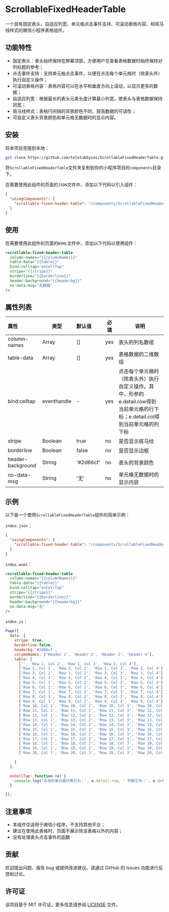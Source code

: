 # ScrollableFixedHeaderTable

一个具有固定表头、自适应列宽、单元格点击事件支持、可滚动表格内容、和斑马线样式的微信小程序表格组件。

## 功能特性

- 固定表头：表头始终保持在屏幕顶部，方便用户在查看表格数据时始终保持对列标题的参考；
- 点击事件支持：支持单元格点击事件，以便在点击每个单元格时（除表头外）执行自定义操作；
- 可滚动表格内容：表格内容可以在水平和垂直方向上滚动，以显示更多的数据；
- 自适应列宽：根据最长的表头元素长度计算最小列宽，使表头与表格数据保持同宽；
- 斑马线样式：表格行间隔的背景颜色不同，提高数据的可读性；
- 可自定义表头背景颜色和单元格无数据时的显示内容。


## 安装

将本项目克隆到本地：

```bash
git clone https://github.com/teletubbyies/ScrollableFixedHeaderTable.git
```



将`ScrollableFixedHeaderTable`文件夹复制到你的小程序项目的`components`目录下。

在需要使用此组件的页面的`JSON`文件中，添加以下代码以引入组件：

```json
{
  "usingComponents": {
    "scrollable-fixed-header-table": "/components/ScrollableFixedHeaderTable/ScrollableFixedHeaderTable"
  }
}
```



## 使用

在需要使用此组件的页面的`WXML`文件中，添加以下代码以使用组件：

```html
<scrollable-fixed-header-table
  column-names="{{columnNames}}"
  table-data="{{table}}"
  bind:celltap="onCellTap"
  stripe="{{stripe}}"
  borderline="{{borderline}}"
  header-background="{{headerbg}}"
  no-data-msg="无数据"
/>
```
## 属性列表


| 属性              | 类型        | 默认值    | 必填 | 说明                                       |
| :---------------- | ----------- | :-------- | ---- | ------------------------------------------ |
| column-names      | Array       | []        | yes  | 表头的列名数组                             |
| table-data        | Array       | []        | yes  | 表格数据的二维数组                         |
| bind:celltap      | eventhandle | -         | yes  | 点击每个单元格时（除表头外）执行自定义操作。其中，形参的e.detail.row得到当前单元格的行下标；e.detail.col得到当前单元格的列下标 |
| stripe            | Boolean     | true      | no   | 是否显示斑马纹                             |
| borderline        | Boolean     | false     | no   | 是否显示边框                               |
| header-background | String      | '#2d66cf' | no   | 表头的背景颜色                             |
| no-data-msg       | String      | '无'      | no   | 单元格无数据时的显示内容                   |



## 示例

以下是一个使用`ScrollableFixedHeaderTable`组件的简单示例：

`index.json`：

```json
{
  "usingComponents": {
    "scrollable-fixed-header-table": "/components/ScrollableFixedHeaderTable/ScrollableFixedHeaderTable"
  }
}
```



`index.wxml`：

```html
<scrollable-fixed-header-table
  column-names="{{columnNames}}"
  table-data="{{table}}"
  bind:celltap="onCellTap"
  stripe="{{stripe}}"
  borderline="{{borderline}}"
  header-background="{{headerbg}}"
  no-data-msg="无"
/>
```



`index.js`：

```javascript
Page({
  data: {
    stripe: true,
    borderline:false,
    headerbg:'#2d66cf',
    columnNames: ['Header 1', 'Header 2', 'Header 3', 'Header 4'],
    table: [
      ['', 'Row 1, Col 2', 'Row 1, Col 3', 'Row 1, Col 4'],
      ['Row 2, Col 1', 'Row 2, Col 2', 'Row 2, Col 3', 'Row 2, Col 4'],
      ['Row 3, Col 1', 'Row 3, Col 2', 'Row 3, Col 3', 'Row 3, Col 4'],
      ['Row 4, Col 1', 'Row 4, Col 2', 'Row 4, Col 3', 'Row 4, Col 4'],
      ['Row 5, Col 1', 'Row 5, Col 2', 'Row 5, Col 3', 'Row 5, Col 4'],
      ['Row 6, Col 1', 'Row 6, Col 2', 'Row 6, Col 3', 'Row 6, Col 4'],
      ['Row 7, Col 1', 'Row 7, Col 2', 'Row 7, Col 3', 'Row 7, Col 4'],
      ['Row 8, Col 1', 'Row 8, Col 2', 'Row 8, Col 3', 'Row 8, Col 4'],
      ['Row 9, Col 1', 'Row 9, Col 2', 'Row 9, Col 3', 'Row 9, Col 4'],
      ['Row 10, Col 1', 'Row 10, Col 2', 'Row 10, Col 3', 'Row 10, Col 4'],
      ['Row 11, Col 1', 'Row 11, Col 2', 'Row 11, Col 3', 'Row 11, Col 4'],
      ['Row 12, Col 1', 'Row 12, Col 2', 'Row 12, Col 3', 'Row 12, Col 4'],
      ['Row 13, Col 1', 'Row 13, Col 2', 'Row 13, Col 3', 'Row 13, Col 4'],
      ['Row 14, Col 1', 'Row 14, Col 2', 'Row 14, Col 3', 'Row 14, Col 4'],
      ['Row 15, Col 1', 'Row 15, Col 2', 'Row 15, Col 3', 'Row 15, Col 4'],
      ['Row 16, Col 1', 'Row 16, Col 2', 'Row 16, Col 3', 'Row 16, Col 4'],
      ['Row 17, Col 1', 'Row 17, Col 2', 'Row 17, Col 3', 'Row 17, Col 4'],
      ['Row 18, Col 1', 'Row 18, Col 2', 'Row 18, Col 3', 'Row 18, Col 4'],
      ['Row 19, Col 1', 'Row 19, Col 2', 'Row 19, Col 3', 'Row 19, Col 4'],
      ['Row 20, Col 1', 'Row 20, Col 2', 'Row 20, Col 3', 'Row 20, Col 4'],

    ]
  },
  
  onCellTap: function (e) {
    console.log('点击的单元格行索引为：', e.detail.row, ' 列索引为：', e.detail.col);
  }

});
```

## 注意事项

- 本组件仅适用于微信小程序，不支持其他平台；
- 建议在使用此表格时，页面不展示除该表格以外的内容；
- 没有处理表头点击事件的函数

## 贡献

欢迎提出问题、报告 bug 或提供改进建议。请通过 GitHub 的 Issues 功能进行反馈和讨论。

## 许可证

该项目基于 MIT 许可证。更多信息请参阅 [LICENSE](https://github.com/teletubbyies/ScrollableFixedHeaderTable?tab=MIT-1-ov-file) 文件。

